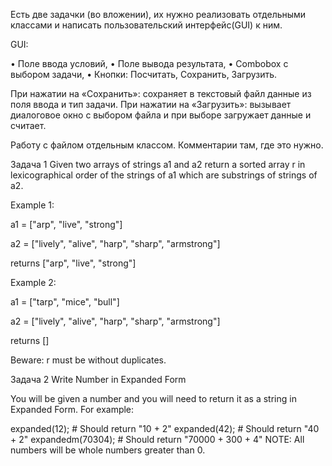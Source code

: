 Есть две задачки (во вложении), их нужно реализовать отдельными классами и написать пользовательский интерфейс(GUI) к ним.

GUI:

• Поле ввода условий, • Поле вывода результата, • Combobox с выбором задачи, • Кнопки: Посчитать, Сохранить, Загрузить.

При нажатии на «Сохранить»: сохраняет в текстовый файл данные из поля ввода и тип задачи. При нажатии на «Загрузить»: вызывает диалоговое окно с выбором файла и при выборе загружает данные и считает.

Работу с файлом отдельным классом. Комментарии там, где это нужно.

Задача 1 Given two arrays of strings a1 and a2 return a sorted array r in lexicographical order of the strings of a1 which are substrings of strings of a2.

Example 1:

a1 = ["arp", "live", "strong"]

a2 = ["lively", "alive", "harp", "sharp", "armstrong"]

returns ["arp", "live", "strong"]

Example 2:

a1 = ["tarp", "mice", "bull"]

a2 = ["lively", "alive", "harp", "sharp", "armstrong"]

returns []

Beware: r must be without duplicates.

Задача 2 Write Number in Expanded Form

You will be given a number and you will need to return it as a string in Expanded Form. For example:

expanded(12); # Should return "10 + 2" expanded(42); # Should return "40 + 2" expandedm(70304); # Should return "70000 + 300 + 4" NOTE: All numbers will be whole numbers greater than 0.
